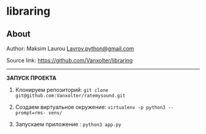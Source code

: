 libraring
========


About
-----


Author: Maksim Laurou <Lavrov.python@gmail.com>

Source link: https://github.com/Vanxolter/libraring

------------------

**ЗАПУСК ПРОЕКТА**

1) Клонируем репозиторий: ``` git clone git@github.com:Vanxolter/ratemysound.git ```

2) Создаем виртуальное окружение: ``` virtualenv -p python3 --prompt=rms- venv/ ```

3) Запускаем приложение : ``` python3 app.py ```


